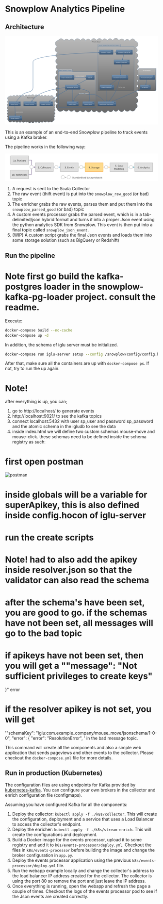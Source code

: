 # Snowplow Analytics Pipeline

## Architecture

![Snowplow Architecture](ttudb-system-architecture.png)

This is an example of an end-to-end Snowplow pipeline to track events using a Kafka broker.

The pipeline works in the following way:


![Flow](flow.png)
1. A request is sent to the Scala Collector
2. The raw event (thift event) is put into the `snowplow_raw_good` (or bad) topic
3. The enricher grabs the raw events, parses them and put them into the `snowplow_parsed_good` (or bad) topic
4. A custom events processor grabs the parsed event, which is in a tab-delimited/json hybrid format and turns it into a proper
Json event using the python analytics SDK from Snowplow. This event is then put into a final topic called `snowplow_json_event`.
5. (WIP) A custom script grabs the final Json events and loads them into some storage solution (such as BigQuery or Redshift)


## Run the pipeline

# Note first go build the kafka-postgres loader in the snowplow-kafka-pg-loader project. consult the readme.

Execute:

```sh
docker-compose build --no-cache
docker-compose up -d
```
In addition, the schema of iglu server must be initialized.
```sh
docker-compose run iglu-server setup --config /snowplow/config/config.hocon
```
After that, make sure all the containers are up with `docker-compose ps`. If not, try to run the up again.

# Note! 

after everything is up, you can;

1. go to http://localhost/ to generate events
2. http://localhost:9021/ to see the kafka topics
3. connect localhost:5432 with user sp_user and password sp_password and the atomic schema in the igludb to see the data
4. inside index.html we will define two custom schemas mouse-move and mouse-click. these schemas need to be defined inside the schema registry as such:

# first open postman 
![postman](https://interstellar-escape-887274.postman.co/workspace/My-Workspace~429b38d4-d839-4277-8872-fa8df8c783b9/collection/2314420-a4683497-28a0-4bc5-ab16-16f0cd41fba4?action=share&creator=2314420&active-environment=2314420-014dbc2e-6d2e-b910-82a9-567ef531a834)

# inside globals will be a variable for superApikey, this is also defined inside config.hocon of iglu-server

# run the create scripts
# Note! had to also add the apikey inside resolver.json so that the validator can also read the schema

# after the schema's have been set, you are good to go. if the schemas have not been set, all messages will go to the bad topic
# if apikeys have not been set, then you will get a ""message": "Not sufficient privileges to create keys"
}" error
# if the resolver apikey is not set, you will get 
'"schemaKey": "iglu:com.example_company/mouse_move/jsonschema/1-0-0",
          "error": {
            "error": "ResolutionError", '
in the bad message topic.


This command will create all the components and also a simple web application that sends pageviews and other events to the collector.
Please checkout the `docker-compose.yml` file for more details.

## Run in production (Kubernetes)

The configuration files are using endpoints for Kafka provided by [kubernetes-kafka](https://github.com/Yolean/kubernetes-kafka). You can configure your own brokers in the collector and enrich configuration file (configmaps).

Assuming you have configured Kafka for all the components:

1. Deploy the collector: `kubectl apply -f ./k8s/collector`. This will create the configuration, deployment and a service that uses a Load Balancer to access the collector's endpoint. 
2. Deploy the enricher: `kubectl apply -f ./k8s/stream-enrich`. This will create the configurations and deployment.
3. Build a Docker image for the events processor, upload it to some registry and add it to `k8s/events-processor/deploy.yml`. Checkout the files in `k8s/events-processor` before building the image and change the broker configuration in `app.py`.
4. Deploy the events processor application using the previous `k8s/events-processor/deploy.yml` file.
5. Run the webapp example locally and change the collector's address to the load balancer IP address created for the collector. The collector is using the port 80 so remove the port and just leave the IP address.
6. Once everything is running, open the webapp and refresh the page a couple of times. Checkout the logs of the events processor pod to see if the Json events are created correctly.
